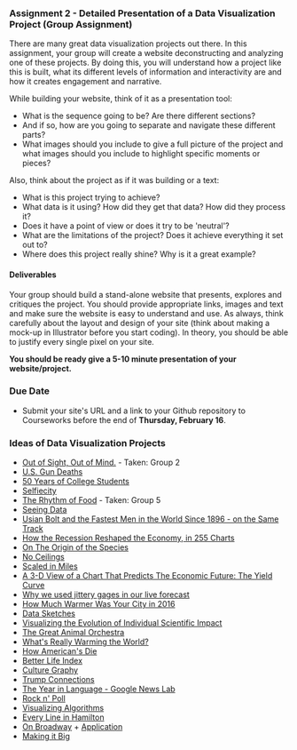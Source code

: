 ### Assignment 2 - Detailed Presentation of a Data Visualization Project (Group Assignment)
There are many great data visualization projects out there. In this assignment, your group will create a website deconstructing and analyzing one of these projects. By doing this, you will understand how a project like this is built, what its different levels of information and interactivity are and how it creates engagement and narrative.

While building your website, think of it as a presentation tool:
* What is the sequence going to be? Are there different sections?
* And if so, how are you going to separate and navigate these different parts?
* What images should you include to give a full picture of the project and what images should you include to highlight specific moments or pieces?

Also, think about the project as if it was building or a text:
* What is this project trying to achieve?
* What data is it using? How did they get that data? How did they process it?
* Does it have a point of view or does it try to be 'neutral'?
* What are the limitations of the project? Does it achieve everything it set out to?
* Where does this project really shine? Why is it a great example?

#### Deliverables
Your group should build a stand-alone website that presents, explores and critiques the project. You should provide appropriate links, images and text and make sure the website is easy to understand and use. As always, think carefully about the layout and design of your site (think about making a mock-up in Illustrator before you start coding). In theory, you should be able to justify every single pixel on your site.

**You should be ready give a 5-10 minute presentation of your website/project.**

### Due Date
* Submit your site's URL and a link to your Github repository to Courseworks before the end of **Thursday, February 16**.

### Ideas of Data Visualization Projects
* [Out of Sight, Out of Mind.](http://drones.pitchinteractive.com/) - Taken: Group 2
* [U.S. Gun Deaths](http://guns.periscopic.com/?year=2013)
* [50 Years of College Students](http://www.chronicle.com/interactives/50-years-of-students?cid=gs&utm_source=gs&utm_medium=en&elqTrackId=f3ec8d1de53c48f3a2b5b57c2673af95&elq=bce88f43545745e2b76be075d5f531a2&elqaid=11913&elqat=1&elqCampaignId=4784)
* [Selfiecity](http://selfiecity.net/#)
* [The Rhythm of Food](http://rhythm-of-food.net/) - Taken: Group 5
* [Seeing Data](http://seeingdata.cleverfranke.com/)
* [Usian Bolt and the Fastest Men in the World Since 1896 - on the Same Track](https://www.nytimes.com/interactive/2016/08/15/sports/olympics/usain-bolt-and-120-years-of-sprinting-history.html)
* [How the Recession Reshaped the Economy, in 255 Charts](https://www.nytimes.com/interactive/2014/06/05/upshot/how-the-recession-reshaped-the-economy-in-255-charts.html)
* [On The Origin of the Species](https://fathom.info/traces/)
* [No Ceilings](http://www.noceilings.org/)
* [Scaled in Miles](https://fathom.info/miles-web/)
* [A 3-D View of a Chart That Predicts The Economic Future: The Yield Curve](https://www.nytimes.com/interactive/2015/03/19/upshot/3d-yield-curve-economic-growth.html)
* [Why we used jittery gages in our live forecast](http://vis4.net/blog/posts/jittery-gauges-election-forecast/)
* [How Much Warmer Was Your City in 2016](https://www.nytimes.com/interactive/2017/01/18/world/how-much-warmer-was-your-city-in-2016.html)
* [Data Sketches](http://www.datasketch.es/)
* [Visualizing the Evolution of Individual Scientific Impact](http://barabasilab.com/scienceofsuccess/)
* [The Great Animal Orchestra](http://www.legrandorchestredesanimaux.com/en)
* [What's Really Warming the World?](https://www.bloomberg.com/graphics/2015-whats-warming-the-world/)
* [How American's Die](https://www.bloomberg.com/graphics/dataview/how-americans-die/)
* [Better Life Index](http://www.oecdbetterlifeindex.org/#/11111111111)
* [Culture Graphy](http://www.culturegraphy.com/)
* [Trump Connections](http://trump.kimalbrecht.com/network/)
* [The Year in Language - Google News Lab](https://googletrends.github.io/year-in-language/)
* [Rock n' Poll](http://rocknpoll.graphics/)
* [Visualizing Algorithms](https://bost.ocks.org/mike/algorithms/)
* [Every Line in Hamilton](http://polygraph.cool/hamilton/)
* [On Broadway](http://on-broadway.nyc/) + [Application](http://on-broadway.nyc/app/#)
* [Making it Big](https://pudding.cool/2017/01/making-it-big/)
